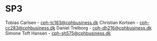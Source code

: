 # SP3

Tobias Carlsen     -  cph-tc183@cphbusiness.dk
Christian Kortsen  -  cph-cc283@cphbusiness.dk
Daniel Trelborg    -  cph-dh216@cphbusiness.dk
Simone Toft Hansen -  cph-sh575@cphbusiness.dk

